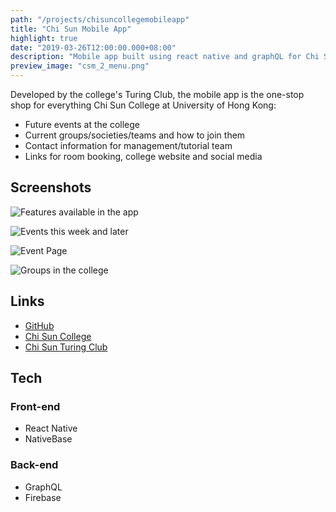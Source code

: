 ```yaml
---
path: "/projects/chisuncollegemobileapp"
title: "Chi Sun Mobile App"
highlight: true
date: "2019-03-26T12:00:00.000+08:00"
description: "Mobile app built using react native and graphQL for Chi Sun College of University of Hong Kong."
preview_image: "csm_2_menu.png"
---
```


Developed by the college's Turing Club, the mobile app is the one-stop shop for everything Chi Sun College at University of Hong Kong:

- Future events at the college
- Current groups/societies/teams and how to join them
- Contact information for management/tutorial team
- Links for room booking, college website and social media

## Screenshots

![Features available in the app](./csm_2_menu.png)

![Events this week and later](./csm_3_events.png)

![Event Page](./csm_4_event_page.png)

![Groups in the college](./csm_5_groups.png)

## Links

- [GitHub](https://github.com/hkuturingclub/ChiSunApp)
- [Chi Sun College](http://www.chisuncollege.hku.hk/)
- [Chi Sun Turing Club](https://github.com/hkuturingclub)

## Tech

### Front-end

- React Native
- NativeBase

### Back-end

- GraphQL
- Firebase
